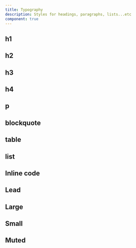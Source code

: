 ```yaml
---
title: Typography
description: Styles for headings, paragraphs, lists...etc
component: true
---
```


<ComponentPreview name="TypographyDemo" />

## h1

<ComponentPreview name="TypographyH1" />

## h2

<ComponentPreview name="TypographyH2" />

## h3

<ComponentPreview name="TypographyH3" />

## h4

<ComponentPreview name="TypographyH4" />

## p

<ComponentPreview name="TypographyP" />

## blockquote

<ComponentPreview name="TypographyBlockquote" />

## table

<ComponentPreview name="TypographyTable" />

## list

<ComponentPreview name="TypographyList" />

## Inline code

<ComponentPreview name="TypographyInlineCode" />

## Lead

<ComponentPreview name="TypographyLead" />

## Large

<ComponentPreview name="TypographyLarge" />

## Small

<ComponentPreview name="TypographySmall" />

## Muted

<ComponentPreview name="TypographyMuted" />